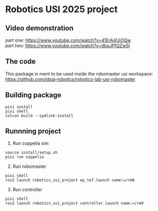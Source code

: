 # Robotics USI 2025 project

## Video demonstration

part one: https://www.youtube.com/watch?v=41ErA4UiOQw \
part two: https://www.youtube.com/watch?v=dbaJPfQZw5I

## The code

This package is ment to be used inside the robomaster usi workspace: https://github.com/idsia-robotics/robotics-lab-usi-robomaster

## Building package

`pixi install`\
`pixi shell`\
`colcon build --symlink-install`

## Runnning project

1) Run coppelia sim

`source install/setup.sh`\
`pixi run coppelia`

2) Run robomaster

`pixi shell`\
`ros2 launch robotics_usi_project ep_tof.launch name:=/rm0`

3) Run controller

`pixi shell`\
`ros2 launch robotics_usi_project controller.launch name:=/rm0`
